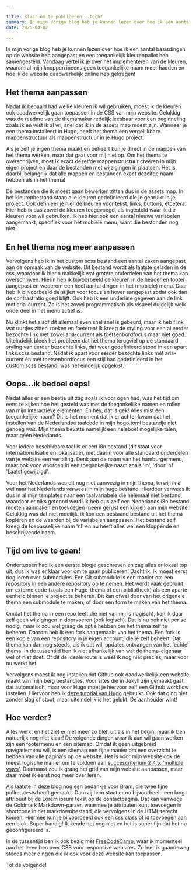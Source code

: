 ```yaml
---

title: Klaar om te publiceren...toch?
summary: In mijn vorige blog heb je kunnen lezen over hoe ik een aantal basisdingen op de website heb aangepast en een toegankelijk kleurenpallet heb samengesteld. Vandaag vertel ik je over het implementeren van de kleuren, waarom al mijn knoppen ineens geen toegankelijke naam meer hadden en hoe ik de website daadwerkelijk online heb gekregen!
date: 2025-04-02

--- 
```


In mijn vorige blog heb je kunnen lezen over hoe ik een aantal basisdingen op de website heb aangepast en een toegankelijk kleurenpallet heb samengesteld. Vandaag vertel ik je over het implementeren van de kleuren, waarom al mijn knoppen ineens geen toegankelijke naam meer hadden en hoe ik de website daadwerkelijk online heb gekregen!

## Het thema aanpassen

Nadat ik bepaald had welke kleuren ik wil gebruiken, moest ik de kleuren ook daadwerkelijk gaan toepassen in de CSS van mijn website. Gelukkig was de readme van de themamaker redelijk leesbaar voor een beginneling zoals ik en wist ik al vrij snel dat ik in de assets map moest zijn. Wanneer je een thema installeert in Hugo, heeft het thema een vergelijkbare mappenstructuur als mappenstructuur in je Hugo project. 

Als je zelf je eigen thema maakt en beheert kun je direct in de mappen van het thema werken, maar dat gaat voor mij niet op. Om het thema te overschrijven, moet ik exact dezelfde mappenstructuur creëren in mijn eigen project en daar de bestanden met wijzigingen in plaatsen. Het is daarbij belangrijk dat alle mappen en bestanden exact dezelfde naam hebben als in het thema! 

De bestanden die ik moest gaan bewerken zitten dus in de assets map. In het kleurenbestand staan alle kleuren gedefinieerd die je gebruikt in je project. Ook definieer je hier de kleuren voor tekst, links, buttons, etcetera. Hier heb ik dus zowel de kleuren toegevoegd, als ingesteld waar ik die kleuren voor wil gebruiken. Ik heb hier ook een aantal nieuwe variabelen aangemaakt, specifiek voor het mobiele menu, want die bestonden nog niet. 

## En het thema nog meer aanpassen
Vervolgens heb ik in het custom scss bestand een aantal zaken aangepast aan de opmaak van de website. Dit bestand wordt als laatste geladen in de css, waardoor ik hierin makkelijk wat grotere onderdelen van het thema kan overschrijven. Hierin heb ik bijvoorbeeld de kleuren in de header en footer aangepast en wederom een heel aantal dingen in het (mobiele) menu. Daar heb ik bijvoorbeeld de stijlen voor focus en hover aangepast zodat ook dán de contrastratio goed blijft. Ook heb ik een underline gegeven aan de link met aria-current. Zo is het zowel programmatisch als visueel duidelijk welk onderdeel in het menu actief is. 

Nu klinkt het alsof dit allemaal even snel snel is gebeurd, maar ik heb flink wat uurtjes zitten zoeken en foeteren! Ik kreeg de styling voor een al eerder bezochte link met zowel aria-current als toetsenbordfocus maar niet goed. Uiteindelijk bleek het probleem dat het thema terugviel op de standaard styling van eerder bezochte links, dat weer gedefinieerd stond in een apart links.scss bestand. Nadat ik apart voor eerder bezochte links mét aria-current én mét toetsenbordfocus een stijl had gedefinieerd in het custom.scss bestand, was het eindelijk opgelost. 

## Oops...ik bedoel oeps!

Nadat alles er een beetje uit zag zoals ik voor ogen had, was het tijd om eens te kijken hoe het gesteld was met de toegankelijke namen en rollen van mijn interactieve elementen. En hey, dat is gek! Alles mist een toegankelijke naam? Dit is het moment dat ik er achter kwam dat het instellen van de Nederlandse taalcode in mijn hogo.toml bestandje niet genoeg was. Mijn thema bevatte namelijk een heleboel mogelijke talen, maar géén Nederlands. 

Voor iedere beschikbare taal is er een i8n bestand (dit staat voor internationalisatie en lokalisatie), met daarin voor alle standaard onderdelen van je website een vertaling. Denk aan de naam van het hamburgermenu, maar ook voor woorden ín een toegankelijke naam zoals 'in', 'door' of 'Laatst gewijzigd'. 

Voor het Nederlands was dit nog niet aanwezig in mijn thema, terwijl ik al wel naar het Nederlands verwees in mijn hugo bestand. Hierdoor verwees ik dus in al mijn templates naar een taalvariabele die helemaal niet bestond, waardoor er niks getoond werd! Ik heb dus zelf een Nederlands i8n bestand moeten aanmaken en toevoegen (neem gerust een kijkje!) aan mijn website. Gelukkig was dat niet moeilijk, ik kon een bestaand bestand uit het thema kopiëren en de waarden bij de variabelen aanpassen. Het bestand zelf kreeg de toepasselijke naam 'nl' en nu heeft alles wel een kloppende en beschrijvende naam. 

## Tijd om live te gaan!

Ondertussen had ik een eerste blogje geschreven en zag alles er lokaal top uit, dus ik was er klaar voor om te gaan publiceren! Dacht ik. Ik moest eerst nog leren over submodules. Een Git submodule is een manier om één repository in een andere repository op te nemen. Het wordt vaak gebruikt om externe code (zoals een Hugo-thema of een bibliotheek) als een aparte eenheid binnen je project te beheren. Dit kan ofwel door van het origenele thema een submodule te maken, of door een form te maken van het thema. 

Omdat het thema in een repo leeft die niet van mij is (logisch), kan ik daar zelf geen wijzigingen in doorvoeren (ook logisch). Dat is nu ook niet per se nodig, maar ik zou wel graag de optie hebben om het thema zelf te beheren. Daarom heb ik een fork aangemaakt van het thema. Een fork is een kopie van een repository in je eigen account, die je zelf beheert. Dat thema kan dan nog steeds, als ik dat wil, updates ontvangen van het 'echte' thema. In de tussentijd ben ik niet afhankelijk van wat de thema-eigenaar wel of niet doet. Of dit de ideale route is weet ik nog niet precies, maar voor nu werkt het.

Vervolgens moest ik nog instellen dat Github ook daadwerkelijk een website maakt van mijn berg bestandjes. Voor sites die in Jekyll zijn gemaakt gaat dat automatisch, maar voor Hugo moet je hiervoor zelf een Github workflow instellen. Hiervoor heb ik [deze tutorial van Hugo](https://gohugo.io/host-and-deploy/host-on-github-pages/#build-hugo-with-github-action) gebruikt. Ook dat ging niet zonder slag of stoot, maar uiteindelijk is het gelukt. De aanhouder wint!

## Hoe verder?

Alles werkt en het ziet er niet meer zo bleh uit als in het begin, maar ik ben natuurlijk nog niet klaar! De volgende dingen waar ik aan wil gaan werken zijn een footermenu en een sitemap. Omdat ik geen uitgebreid navigatiemenu wil, is een sitemap een fijne manier om een overzicht te hebben van alle pagina's op de website. Het is voor mijn website ook de meest logische manier om te voldoen aan [succescriterium 2.4.5, 'multiple ways'](https://www.w3.org/WAI/WCAG22/Understanding/multiple-ways). Daarnaast zou ik graag het grid van mijn website aanpassen, maar daar moet ik eerst nog meer over leren. 

Als laatste in deze blog nog een bedankje voor Bram, die twee fijne pullrequests heeft gemaakt. Dankzij hem staat er nu bijvoorbeeld een lang-attribuut bij de Lorem ipsum tekst op de contactpagina. Dat kan vanwege de Goldmark Markdown-parser, waarmee je attributen kunt toevoegen in shortcode in het markdownbestand, die vervolgens in de HTML terecht komen. Hiermee kun je bijvoorbeeld ook een css class of id toevoegen aan een blok. Super handig! Ik kende het nog niet en het is super fijn dat het nu geconfigureerd is.

In de tussentijd ben ik ook bezig met [FreeCodeCamp](https://www.freecodecamp.org/), waar ik momenteel aan het leren ben over CSS voor responsive websites. Zo leer ik gaandeweg steeds meer dingen die ik ook voor deze website kan toepassen.

Tot de volgende!

